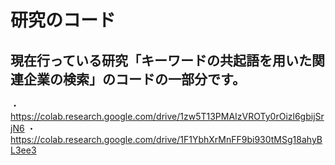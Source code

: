 # 研究のコード

## 現在行っている研究「キーワードの共起語を用いた関連企業の検索」のコードの一部分です。
・https://colab.research.google.com/drive/1zw5T13PMAIzVROTy0rOizl6gbijSrjN6
・https://colab.research.google.com/drive/1F1YbhXrMnFF9bi930tMSg18ahyBL3ee3
